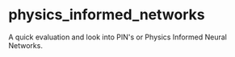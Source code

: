 # physics_informed_networks
A quick evaluation and look into PIN's or Physics Informed Neural Networks.

